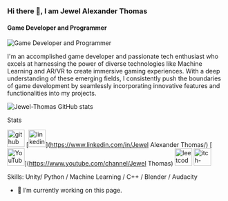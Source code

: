 ### Hi there 👋, I am Jewel Alexander Thomas
#### Game Developer and Programmer
![Game Developer and Programmer](https://img.freepik.com/free-photo/turned-gray-laptop-computer_400718-47.jpg?size=626&ext=jpg&ga=GA1.2.1065208247.1687978572&semt=sph)

I'm an accomplished game developer and passionate tech enthusiast who excels at harnessing the power of diverse technologies like Machine Learning and AR/VR to create immersive gaming experiences. With a deep understanding of these emerging fields, I consistently push the boundaries of game development by seamlessly incorporating innovative features and functionalities into my projects.

![Jewel-Thomas GitHub stats](https://github-readme-stats.vercel.app/api?username=Jewel-Thomas&theme=dark&show_icons=true)

Stats

[<img src='https://cdn.jsdelivr.net/npm/simple-icons@3.0.1/icons/github.svg' alt='github' height='40'>](https://github.com/Jewel-Thomas)  [<img src='https://cdn.jsdelivr.net/npm/simple-icons@3.0.1/icons/linkedin.svg' alt='linkedin' height='40'>](https://www.linkedin.com/in/Jewel Alexander Thomas/)  [<img src='https://cdn.jsdelivr.net/npm/simple-icons@3.0.1/icons/youtube.svg' alt='YouTube' height='40'>](https://www.youtube.com/channel/Jewel Thomas)  [<img src='https://cdn.jsdelivr.net/npm/simple-icons@3.0.1/icons/leetcode.svg' alt='leetcode' height='40'>](https://leetcode.com/jewelthomas20/)  [<img src='https://cdn.jsdelivr.net/npm/simple-icons@3.0.1/icons/itch-dot-io.svg' alt='itch-dot-io' height='40'>](https://jewel-a-thomas.itch.io/)  



Skills: Unity/ Python / Machine Learning / C++ / Blender / Audacity 

- 🔭 I’m currently working on this page. 




